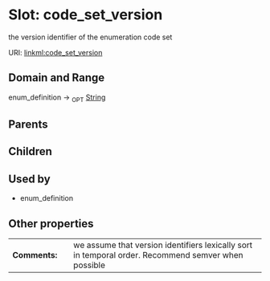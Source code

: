 
# Slot: code_set_version


the version identifier of the enumeration code set

URI: [linkml:code_set_version](https://w3id.org/linkml/code_set_version)


## Domain and Range

enum_definition ->  <sub>OPT</sub> [String](types/String.md)

## Parents


## Children


## Used by

 * enum_definition

## Other properties

|  |  |  |
| --- | --- | --- |
| **Comments:** | | we assume that version identifiers lexically sort in temporal order. Recommend semver when possible |

